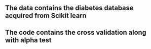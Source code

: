 ## The data contains the diabetes database acquired from Scikit learn
## The code contains the cross validation along with alpha test
